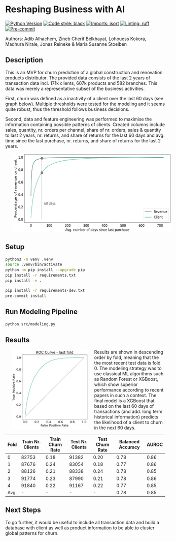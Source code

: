 # Reshaping Business with AI
[![Python Version](https://img.shields.io/badge/python-3.9-blue.svg)]()
[![Code style: black](https://img.shields.io/badge/code%20style-black-000000.svg)](https://github.com/psf/black)
[![Imports: isort](https://img.shields.io/badge/%20imports-isort-%231674b1?style=flat&labelColor=ef8336)](https://pycqa.github.io/isort/)
[![Linting: ruff](https://img.shields.io/endpoint?url=https://raw.githubusercontent.com/charliermarsh/ruff/main/assets/badge/v2.json)](https://github.com/astral-sh/ruff)
[![Pre-commit](https://img.shields.io/badge/pre--commit-enabled-informational?logo=pre-commit&logoColor=white)](https://github.com/stlbnmaria/reshaping-business-with-ai/blob/main/.pre-commit-config.yaml)

Authors: Adib Alhachem, Zineb Cherif Belkhayat, Lohouess Kokora, Madhura Nirale, Jonas Reineke & Maria Susanne Stoelben

## Description
This is an MVP for churn prediction of a global construction and renovation products distributor. The provided data consists of the last 2 years of transaction data incl. 171k clients, 607k products and 582 branches. This data was merely a representative subset of the business activities.

First, churn was defined as a inactivity of a client over the last 60 days (see graph below). Multiple thresholds were tested for the modeling and it seems quite robust, thus the threshold follows business decisions.

Second, data and feature engineering was performed to maximise the information containing possible patterns of clients. Created columns include sales, quantity, nr. orders per channel, share of nr. orders, sales & quantity to last 2 years, nr. returns, and share of returns for the last 60 days and avg. time since the last purchase, nr. returns, and share of returns for the last 2 years.

<img src="img/avg_time_since_purchase.jpg"  height="250px" style="margin:0px 20px">

## Setup
```bash
python3 -m venv .venv
source .venv/bin/activate
python -m pip install --upgrade pip
pip install -r requirements.txt
pip install -e .
```

```bash
pip install -r requirements-dev.txt
pre-commit install
```

## Run Modeling Pipeline
```bash
python src/modeling.py
```

## Results
<p>
<img align="left" src="img/ROC.jpg"  height="250px" style="margin:0px 20px">
Results are shown in descending order by fold, meaning that the the most recent test data is fold 0. The modeling strategy was to use classical ML algorithms such as Random Forest or XGBoost, which show superior performance according to recent papers in such a context. The final model is a XGBoost that based on the last 60 days of transactions (and add. long term historical information) predicts the likelihood of a client to churn in the next 60 days.
</p>

| Fold | Train Nr. Clients | Train Churn Rate | Test Nr. Clients | Test Churn Rate | Balanced Accuracy | AUROC |
| --- | --- | --- | --- | --- | --- | --- |
| 0 | 82753 | 0.18 | 91382 | 0.20 | 0.78 | 0.86 |
| 1 | 87676 | 0.24 | 83054 | 0.18 | 0.77 | 0.86 |
| 2 | 88126 | 0.21 | 88338 | 0.24 | 0.78 | 0.85 |
| 3 | 91774 | 0.23 | 87990 | 0.21 | 0.78 | 0.86 |
| 4 | 91840 | 0.22 | 91167 | 0.22 | 0.77 | 0.85 |
| Avg. | - | - | - | - | 0.78 | 0.85 |


## Next Steps
To go further, it would be useful to include all transaction data and build a database with client as well as product information to be able to cluster global patterns for churn.
